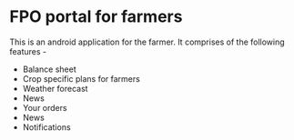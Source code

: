 # FPO portal for farmers

This is an android application for the farmer. It comprises of the following features -

 - Balance sheet
 - Crop specific plans for farmers
 - Weather forecast
 - News
 - Your orders
 - News 
 - Notifications
